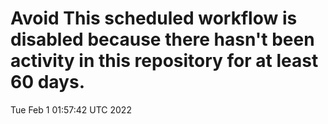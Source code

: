 # Avoid This scheduled workflow is disabled because there hasn't been activity in this repository for at least 60 days.
Tue Feb  1 01:57:42 UTC 2022
